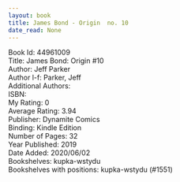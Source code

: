 ```yaml
---
layout: book
title: James Bond - Origin  no. 10
date_read: None
---
```


Book Id: 44961009<br />
Title: James Bond: Origin #10<br />
Author: Jeff Parker<br />
Author l-f: Parker, Jeff<br />
Additional Authors: <br />
ISBN: <br />
My Rating: 0<br />
Average Rating: 3.94<br />
Publisher: Dynamite Comics<br />
Binding: Kindle Edition<br />
Number of Pages: 32<br />
Year Published: 2019<br />
Date Added: 2020/06/02<br />
Bookshelves: kupka-wstydu<br />
Bookshelves with positions: kupka-wstydu (#1551)<br />

